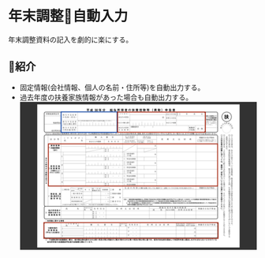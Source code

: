 年末調整自動入力
=====================
年末調整資料の記入を劇的に楽にする。

## 紹介
* 固定情報(会社情報、個人の名前・住所等)を自動出力する。
* 過去年度の扶養家族情報があった場合も自動出力する。
![Getting Started](images/h30.png)